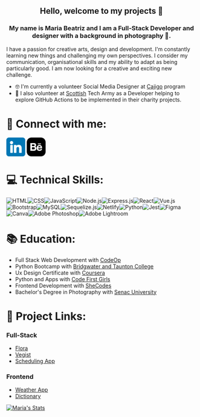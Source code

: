 <h2 align="center" >Hello, welcome to my projects 👋 </h2>

<h3 align="center" >My name is Maria Beatriz and I am a Full-Stack Developer and designer with a background in photography 📸.</h3>

I have a passion for creative arts, design and development. I'm constantly learning new things and challenging my own perspectives. I consider my communication, organisational skills and my ability to adapt as being particularly good. I am now looking for a creative and exciting new challenge.

- 🤓 I'm currently a volunteer Social Media Designer at <a href="http://www.structur3dpeople.co.uk/cajigo/" target="_blank">Cajigo</a> program
- 🌱 I also volunteer at <a href="https://www.scottishtecharmy.org/" target="_blank">Scottish</a> Tech Army as a Developer helping to explore GitHub Actions to be implemented in their charity projects.

# 🤝 Connect with me:
<a href="https://www.linkedin.com/in/maria-beatriz-maclagan/" title="linkedin icons" target="_blank"><img src="images/linkedin.png" width="50px"/></a>
<a href="https://www.behance.net/mariabmfmac" title="behance icons" target="_blank"><img src="images/behance.png" width="50px"/></a>

# 💻 Technical Skills:
![HTML](https://img.shields.io/badge/HTML5-E34F26?style=for-the-badge&logo=html5&logoColor=white)![CSS](https://img.shields.io/badge/CSS3-1572B6?style=for-the-badge&logo=css3&logoColor=white)![JavaScript](https://img.shields.io/badge/JavaScript-F7DF1E?style=for-the-badge&logo=javascript&logoColor=black)![Node.js](https://img.shields.io/badge/Node.js-43853D?style=for-the-badge&logo=node.js&logoColor=white)![Express.js](https://img.shields.io/badge/Express.js-404D59?style=for-the-badge)![React](https://img.shields.io/badge/React-20232A?style=for-the-badge&logo=react&logoColor=61DAFB)![Vue.js](https://img.shields.io/badge/Vue.js-35495E?style=for-the-badge&logo=vue.js&logoColor=4FC08D)![Bootstrap](https://img.shields.io/badge/Bootstrap-563D7C?style=for-the-badge&logo=bootstrap&logoColor=white)![MySQL](https://img.shields.io/badge/MySQL-00000F?style=for-the-badge&logo=mysql&logoColor=white)![Sequelize.js](https://img.shields.io/badge/sequelize-323330?style=for-the-badge&logo=sequelize&logoColor=blue)![Netlify](https://img.shields.io/badge/Netlify-00C7B7?style=for-the-badge&logo=netlify&logoColor=white)![Python](https://img.shields.io/badge/Python-14354C?style=for-the-badge&logo=python&logoColor=white)![Jest](https://img.shields.io/badge/Jest-323330?style=for-the-badge&logo=Jest&logoColor=white)![Figma](https://img.shields.io/badge/Figma-F24E1E?style=for-the-badge&logo=figma&logoColor=white)![Canva](https://img.shields.io/badge/Canva-%2300C4CC.svg?&style=for-the-badge&logo=Canva&logoColor=white)![Adobe Photoshop](https://img.shields.io/badge/Adobe%20Photoshop-31A8FF?style=for-the-badge&logo=Adobe%20Photoshop&logoColor=black)![Adobe Lightroom](https://img.shields.io/badge/Adobe%20Lightroom-31A8FF?style=for-the-badge&logo=Adobe%20Lightroom&logoColor=white)

# 📚 Education:

- Full Stack Web Development with <a href="https://codeop.tech/full-stack-development-bootcamp/?utm_adgroup={AdGroupName}&d=c&utm_source=google&utm_medium=cpc&utm_campaign=UK+ES_Gen_FSD-Courses_BMM&utm_term=&hsa_grp=135565713543&hsa_ad=599020294011&hsa_net=adwords&hsa_ver=3&hsa_src=g&hsa_acc=8515198578&hsa_mt=&hsa_kw=&hsa_cam=17298593907&hsa_tgt=dsa-1282494697662&gclid=CjwKCAjwg5uZBhATEiwAhhRLHmH5iIW34c1C-JQSTJrNRNLKtB210MIrgSgZTqBwfYtJnRtjcx4IrRoCpjcQAvD_BwE" target="_blank">CodeOp</a>
- Python Bootcamp with <a href="https://www.btc.ac.uk/" target="_blank">Bridgwater and Taunton College</a>
- Ux Design Certificate with <a href="https://www.coursera.org/professional-certificates/google-ux-design?utm_source=gg&utm_medium=sem&utm_campaign=15-GoogleUXDesign-ROW&utm_content=B2C&campaignid=12566638067&adgroupid=119528847117&device=c&keyword=ux%20designers&matchtype=b&network=g&devicemodel=&adpostion=&creativeid=507197228295&hide_mobile_promo&gclid=CjwKCAjwg5uZBhATEiwAhhRLHrpYXp2vK1OyLZ4SFp_DnDU3yLB_vhmg_VSr2QwJx-AbZI7EjvJ3BhoCsjEQAvD_BwE" target="_blank">Coursera</a>
- Python and Apps with <a href="https://codefirstgirls.com/" target="_blank">Code First Girls</a>
- Frontend Development with <a href="https://www.shecodes.io/" target="_blank">SheCodes</a> 
- Bachelor's Degree in Photography with <a href="https://www.sp.senac.br/graduacao#bacharelado" target="_blank">Senac University</a>

# 📐 Project Links:

### Full-Stack 
- <a href="https://github.com/kanyedzhus/flora/tree/staging" target="_blank">Flora</a>
- <a href="https://github.com/MariaBia-Maclagan/vegist-demo" target="_blank">Vegist</a>
- <a href="https://github.com/MariaBia-Maclagan/scheduling-app" target="_blank">Scheduling App</a>

### Frontend
- <a href="https://heuristic-jepsen-28ee80.netlify.app/" target="_blank">Weather App</a>
- <a href="https://eloquent-williams-271325.netlify.app/" target="_blank">Dictionary</a>


[![Maria's Stats](https://github-readme-stats.vercel.app/api/top-langs/?username=MariaBia-Maclagan&layout=compact)](https://github.com/anuraghazra/github-readme-stats)
